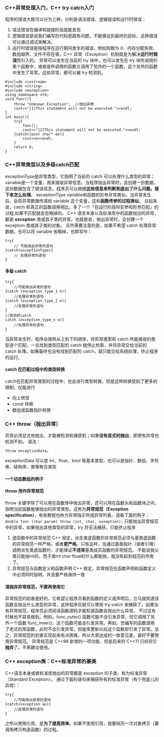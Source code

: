 ### C++异常处理入门，C++ try catch入门
程序的错误大致可以分为三种，分别是语法错误、逻辑错误和运行时错误：
1) 语法错误在编译和链接阶段就能发现
2) 逻辑错误是说我们编写的代码思路有问题，不能够达到最终的目标，这种错误可以通过调试来解决。
3) 运行时错误是指程序在运行期间发生的错误，例如除数为 0、内存分配失败、数组越界、文件不存在等。C++ 异常（Exception）机制就是为解决**运行时错误**而引入的。
异常可以发生在当前的 try 块中，也可以发生在 try 块所调用的某个函数中，或者是所调用的函数又调用了另外的一个函数，这个另外的函数中发生了异常。这些异常，都可以被 try 检测到。
```
#include <iostream>
#include <string>
#include <exception>
using namespace std;
void func(){
    throw "Unknown Exception";  //抛出异常
    cout<<"[1]This statement will not be executed."<<endl;
}
int main(){
    try{
        func();
        cout<<"[2]This statement will not be executed."<<endl;
    }catch(const char* &e){
        cout<<e<<endl;
    }
    return 0;
}
```
### C++异常类型以及多级catch匹配
exceptionType是异常类型，它指明了当前的 catch 可以处理什么类型的异常；variable是一个变量，用来接收异常信息。当程序抛出异常时，会创建一份数据，这份数据包含了错误信息，程序员可以根据**这些信息来判断到底出了什么问题，接下来怎么处理**。
exceptionType variable和函数的形参非常类似，当异常发生后，会将异常数据传递给 variable 这个变量，这和**函数传参的过程类似**。
总起来说，catch 和真正的函数调用相比，多了一个「在运行阶段将实参和形参匹配」的过程,如果不匹配就会忽略掉的。
C++ 语言本身以及标准库中的函数抛出的异常，都是 **exception** 类或其子类的异常。也就是说，抛出异常时，会创建一个 exception 类或其子类的对象。
另外需要注意的是，如果不希望 catch 处理异常数据，也可以将 variable 省略掉，也即写作：
```
try{
    // 可能抛出异常的语句
}catch(exceptionType){
    // 处理异常的语句
}
```
#### 多级 catch
```
try{
    //可能抛出异常的语句
}catch (exception_type_1 e){
    //处理异常的语句
}catch (exception_type_2 e){
    //处理异常的语句
}
//其他的catch
catch (exception_type_n e){
    //处理异常的语句
}
```
当异常发生时，程序会按照从上到下的顺序，将异常类型和 catch 所能接收的类型逐个匹配。一旦找到类型匹配的 catch 就停止检索，并将异常交给当前的 catch 处理。如果最终也没有找到匹配的 catch，就只能交给系统处理，终止程序的运行。
#### catch 在匹配过程中的类型转换
catch在匹配异常类型的过程中，也会进行类型转换，但是这种转换受到了更多的限制，仅能进行
* 向上转型
* const 转换
* 数组或函数指针转换


### C++ throw（抛出异常）
异常必须显式地抛出，才能被检测和捕获到；如果**没有显式的抛出**，即使有异常也检测不到。
语法：
```
throw exceptionData;
```
exceptionData 可以是 int、float、bool 等基本类型，也可以是指针、数组、字符串、结构体、类等聚合类型
#### 一个动态数组的例子
#### throw 用作异常规范
throw 关键字除了可以用在函数体中抛出异常，还可以用在函数头和函数体之间，指明当前函数能够抛出的异常类型，这称为**异常规范（Exception specification）**，有些教程也称为异常指示符或异常列表。请看下面的例子：
`double func (char param) throw (int, char, exception);`
只能抛出异常规范中的异常，如果抛出其他类型的异常，try 将无法捕获，只能终止程序
1. 虚函数中的异常规范
C++ 规定，派生类虚函数的异常规范必须与基类虚函数的异常规范一样严格，或者**更严格**。只有这样，当通过基类指针（或者引用）调用派生类虚函数时，才能保证**不违背**基类成员函数的异常规范。  不能说我父类只能抛int的，而子类int char float的什么都能抛，就没有起到规范的作用了。
2. 异常规范与函数定义和函数声明
C++ 规定，异常规范在函数声明和函数定义中必须同时指明，并且要严格保持一致
#### 请抛弃异常规范，不要再使用它
异常规范的初衷是好的，它希望让程序员看到函数的定义或声明后，立马就知道该函数会抛出什么类型的异常，这样程序员就可以使用 try-catch 来捕获了。如果没有异常规范，程序员必须阅读函数源码才能知道函数会抛出什么异常。
不过这有时候也不容易做到。例如，func_outer() 函数可能不会引发异常，但它调用了另外一个函数 func_inner()，这个函数可能会引发异常。再如，您编写的函数调用了老式的库函数，此时不会引发异常，但是库更新以后这个函数却引发了异常。总之，异常规范的初衷实现起来有点困难，所以大家达成的一致意见是，最好不要使用异常规范。
异常规范是 C++98 新增的一项功能，但是后来的 C++11 已经将它**抛弃**了，不再建议使用。


### C++ exception类：C++标准异常的基类
C++语言本身或者标准库抛出的异常都是 exception 的子类，称为标准异常（Standard Exception）。
通过下面的语句来捕获所有的标准异常（有个兜底儿的异常）：
```
try{
    //可能抛出异常的语句
}catch(exception &e){
    //处理异常的语句
}
```
之所以使用引用，是**为了提高效率**。如果不使用引用，就要经历一次对象拷贝（要调用拷贝构造函数）的过程。

